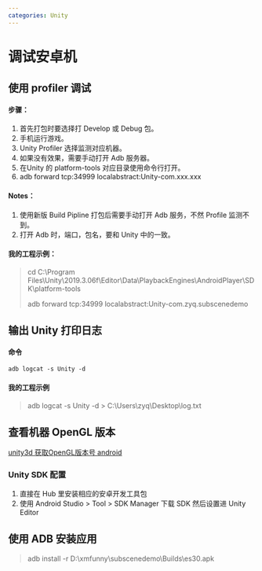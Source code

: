 ```yaml
---
categories: Unity
---
```


# 调试安卓机

## 使用 profiler 调试

#### 步骤：

1. 首先打包时要选择打 Develop 或 Debug 包。
2. 手机运行游戏。
3. Unity Profiler 选择监测对应机器。
4. 如果没有效果，需要手动打开 Adb 服务器。
5. 在Unity 的 platform-tools 对应目录使用命令行打开。
6. adb forward tcp:34999 localabstract:Unity-com.xxx.xxx

#### Notes：

1. 使用新版 Build Pipline 打包后需要手动打开 Adb 服务，不然 Profile 监测不到。
2. 打开 Adb 时，端口，包名，要和 Unity 中的一致。

#### 我的工程示例：

> cd C:\Program Files\Unity\2019.3.06f\Editor\Data\PlaybackEngines\AndroidPlayer\SDK\platform-tools
>
> adb forward tcp:34999 localabstract:Unity-com.zyq.subscenedemo

## 输出 Unity 打印日志

#### 命令

`adb logcat -s Unity -d`

#### 我的工程示例

> adb logcat -s Unity -d &gt; C:\Users\zyq\Desktop\log.txt

## 查看机器 OpenGL 版本

[unity3d 获取OpenGL版本号 android](https://blog.csdn.net/qqo_aa/article/details/95215532)

### Unity SDK 配置

1. 直接在 Hub 里安装相应的安卓开发工具包
2. 使用 Android Studio &gt; Tool &gt; SDK Manager 下载 SDK 然后设置进 Unity Editor

## 使用 ADB 安装应用

> adb install -r D:\xmfunny\subscenedemo\Builds\es30.apk

